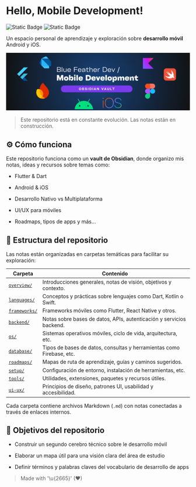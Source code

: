 # Hello, Mobile Development!

![Static Badge](https://img.shields.io/badge/notes-obsidian-7C3AED?style=for-the-badge&logo=obsidian&labelColor=101010)
![Static Badge](https://img.shields.io/badge/markup-markdown-000000?style=for-the-badge&logo=markdown&logoColor=white&labelColor=101010)

Un espacio personal de aprendizaje y exploración sobre **desarrollo móvil** Android y iOS.

![](./images/header.png)

> Este repositorio está en constante evolución. Las notas están en construcción.

## ⚙️ Cómo funciona

Este repositorio funciona como un **vault de Obsidian**, donde organizo mis notas, ideas y recursos sobre temas como:

- Flutter & Dart
  
- Android & iOS
- Desarrollo Nativo vs Multiplataforma
- UI/UX para móviles
- Roadmaps, tipos de apps y más...

## 📁 Estructura del repositorio

Las notas están organizadas en carpetas temáticas para facilitar su exploración:

| Carpeta       | Contenido                                                              |
|--------------|-------------------------------------------------------------------------|
| [`overview/`](./overview)    | Introducciones generales, notas de visión, objetivos y contexto.       |
| [`languages/`](./languages)   | Conceptos y prácticas sobre lenguajes como Dart, Kotlin o Swift.       |
| [`frameworks/`](./frameworks)  | Frameworks móviles como Flutter, React Native y otros.                 |
| [`backend/`](./backend)     | Notas sobre bases de datos, APIs, autenticación y servicios backend.   |
| [`os/`](./os)          | Sistemas operativos móviles, ciclo de vida, arquitectura, etc.         |
| [`database/`](./database)    | Tipos de bases de datos, consultas y herramientas como Firebase, etc.  |
| [`roadmaps/`](./roadmaps)    | Mapas de ruta de aprendizaje, guías y caminos sugeridos.               |
| [`setup/`](./setup)       | Configuración de entorno, instalación de herramientas, etc.            |
| [`tools/`](./tools)       | Utilidades, extensiones, paquetes y recursos útiles.                   |
| [`ui-ux/`](./ui-ux)       | Principios de diseño, patrones UI, usabilidad y accesibilidad.         |

Cada carpeta contiene archivos Markdown (`.md`) con notas conectadas a través de enlaces internos.

## 🎯 Objetivos del repositorio

- Construir un segundo cerebro técnico  sobre le desarrollo móvil
  
- Elaborar un mapa útil para una visión clara del área de estudio
- Definir términos y palabras claves del vocabulario de desarrollo de apps

> Made with '\u{2665}' (♥)
